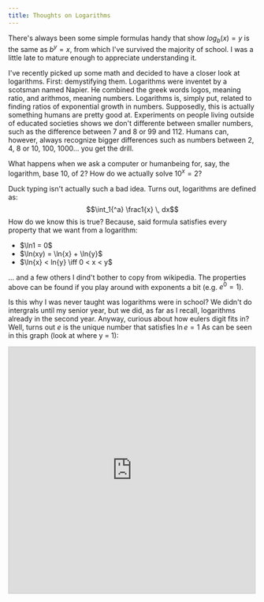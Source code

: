 ```yaml
---
title: Thoughts on Logarithms
---
```

<script type="text/javascript" src="https://cdnjs.cloudflare.com/ajax/libs/mathjax/2.7.7/MathJax.js?config=TeX-MML-AM_CHTML"></script>
There's always been some simple formulas handy that show $log_b(x) = y$ is the same as $b^y = x$, from which I've survived the majority of school. I was a little late to mature enough to appreciate understanding it.

I've recently picked up some math and decided to have a closer look at logarithms. First: demystifying them.
Logarithms were inventet by a scotsman named Napier. He combined the greek words logos, meaning ratio, and arithmos, meaning numbers. Logarithms is, simply put, related to finding ratios of exponential growth in numbers. Supposedly, this is actually something humans are pretty good at. Experiments on people living outside of educated societies shows we don't differente between smaller numbers, such as the difference between 7 and 8 or 99 and 112. Humans can, however, always recognize bigger differences such as numbers between 2, 4, 8 or 10, 100, 1000... you get the drill.

What happens when we ask a computer or humanbeing for, say, the logarithm, base 10, of 2? How do we actually solve $10^x = 2$?

Duck typing isn't actually such a bad idea. Turns out, logarithms are defined as:
$$\int_1{^a} \frac1{x} \, dx$$
How do we know this is true? Because, said formula satisfies every property that we want from a logarithm:  

<ul>
  <li> $\ln1 = 0$ </li>
  <li> $\ln(xy) = \ln{x} + \ln{y}$</li>
  <li> $\ln{x} < ln{y} \iff 0 < x < y$ </li>
</ul>

... and a few others I dind't bother to copy from wikipedia. The properties above can be found if you play around with exponents a bit (e.g. $e^0 = 1$).

Is this why I was never taught was logarithms were in school? We didn't do intergrals until my senior year, but we did, as far as I recall, logarithms already in the second year.
Anyway, curious about how eulers digit fits in? Well, turns out $e$ is the unique number that satisfies $\ln{e} = 1$
As can be seen in this graph (look at where y = 1):
<iframe src="https://www.desmos.com/calculator/4fepgvofgc?embed" width="500px" height="500px" style="border: 1px solid #ccc" frameborder=0></iframe>
